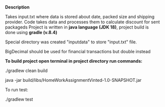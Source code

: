 **Description**

Takes input.txt where data is stored about date, packed size and shipping provider.
Code takes data and processes them to calculate discount for sent packageds
Project is written in **java language (JDK 18)**, project build is done using **gradle (v.8.4)**

Special directory was created "inputdata" to store "input.txt" file.

BigDecimal should be used for financial transactions but double instead

**To build project open terminal in project directory run commands:**

./gradlew clean build

java -jar build/libs/HomeWorkAssignmentVinted-1.0-SNAPSHOT.jar

To run test:

./gradlew test
